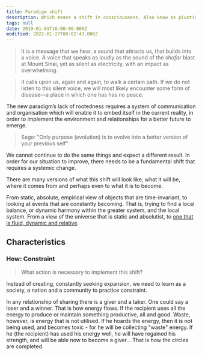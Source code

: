 ```yaml
---
title: Paradigm shift
description: Which means a shift in consciousness. Also know as pivoting.
tags: null
date: 2019-01-01T16:00:00.000Z
modified: 2022-01-27T08:02:43.006Z
---
```


> It is a message that we hear, a sound that attracts us, that builds into a voice. A voice that speaks as loudly as the sound of the _shofar_ blast at Mount Sinai, yet as silent as electricity, with an impact as overwhelming.

> It calls upon us, again and again, to walk a certain path. If we do not listen to this silent voice, we will most likely encounter some form of disease&mdash;a place in which one has has no peace.

The new paradigm’s lack of rootedness requires a system of communication and organisation which will enable it to embed itself in the current reality, in order to implement the environment and relationships for a better future to emerge.

> Sage: "Only purpose (evolution) is to evolve into a better version of your previous self"

We cannot continue to do the same things and expect a different result. In order for our situation to improve, there needs to be a fundamental shift that requires a systemic change.

There are many versions of what this shift will look like, what it will be, where it comes from and perhaps even to what it is to become.

From static, absolute, empirical view of objects that are time-invariant, to looking at events that are constantly becoming. That is, trying to find a local balance, or dynamic harmony within the greater system, and the local system. From a view of the universe that is static and absolutist, to [one that is fluid, dynamic and relative](/posts/neshama/process_philosophy/).

## Characteristics

### How: Constraint

> What action is necessary to implement this shift?

Instead of creating, constantly seeking expansion, we need to learn as a society, a nation and a community to practice constraint.

In any relationship of sharing there is a giver and a taker. One could say a loser and a winner. That is how energy flows. If the recipient uses all the energy to produce or maintain something productive, all and good. Waste, however, is energy that is not utilised. If he hoards the energy, then it is not being used, and becomes toxic - for he will be collecting "waste" energy. If he (the recipient) has used his energy well, he will have regained his strength, and will be able now to become a giver... That is how the circles are completed.
